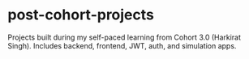 # post-cohort-projects
Projects built during my self-paced learning from Cohort 3.0 (Harkirat Singh). Includes backend, frontend, JWT, auth, and simulation apps.
